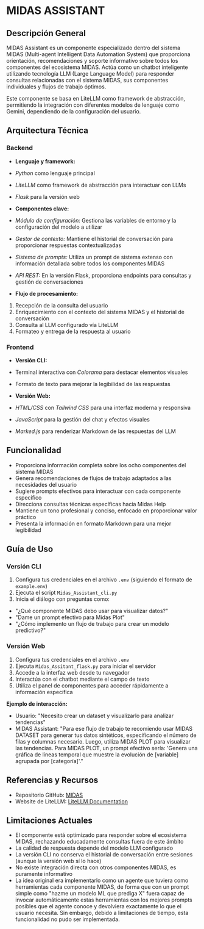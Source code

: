 # MIDAS ASSISTANT

## Descripción General
MIDAS Assistant es un componente especializado dentro del sistema MIDAS (Multi-agent Intelligent Data Automation System) que proporciona orientación, recomendaciones y soporte informativo sobre todos los componentes del ecosistema MIDAS. Actúa como un chatbot inteligente utilizando tecnología LLM (Large Language Model) para responder consultas relacionadas con el sistema MIDAS, sus componentes individuales y flujos de trabajo óptimos.

Este componente se basa en LiteLLM como framework de abstracción, permitiendo la integración con diferentes modelos de lenguaje como Gemini, dependiendo de la configuración del usuario.

## Arquitectura Técnica

### Backend
- **Lenguaje y framework:** 
 - *Python* como lenguaje principal
 - *LiteLLM* como framework de abstracción para interactuar con LLMs
 - *Flask* para la versión web

- **Componentes clave:**
 - *Módulo de configuración:* Gestiona las variables de entorno y la configuración del modelo a utilizar
 - *Gestor de contexto:* Mantiene el historial de conversación para proporcionar respuestas contextualizadas
 - *Sistema de prompts:* Utiliza un prompt de sistema extenso con información detallada sobre todos los componentes MIDAS
 - *API REST:* En la versión Flask, proporciona endpoints para consultas y gestión de conversaciones

- **Flujo de procesamiento:**
 1. Recepción de la consulta del usuario
 2. Enriquecimiento con el contexto del sistema MIDAS y el historial de conversación
 3. Consulta al LLM configurado vía LiteLLM
 4. Formateo y entrega de la respuesta al usuario

### Frontend
- **Versión CLI:**
 - Terminal interactiva con *Colorama* para destacar elementos visuales
 - Formato de texto para mejorar la legibilidad de las respuestas

- **Versión Web:**
 - *HTML/CSS* con *Tailwind CSS* para una interfaz moderna y responsiva
 - *JavaScript* para la gestión del chat y efectos visuales
 - *Marked.js* para renderizar Markdown de las respuestas del LLM

## Funcionalidad
- Proporciona información completa sobre los ocho componentes del sistema MIDAS
- Genera recomendaciones de flujos de trabajo adaptados a las necesidades del usuario
- Sugiere prompts efectivos para interactuar con cada componente específico
- Direcciona consultas técnicas específicas hacia Midas Help
- Mantiene un tono profesional y conciso, enfocado en proporcionar valor práctico
- Presenta la información en formato Markdown para una mejor legibilidad

## Guía de Uso

### Versión CLI
1. Configura tus credenciales en el archivo `.env` (siguiendo el formato de `example.env`)
2. Ejecuta el script `Midas_Assistant_cli.py`
3. Inicia el diálogo con preguntas como:
  - "¿Qué componente MIDAS debo usar para visualizar datos?"
  - "Dame un prompt efectivo para Midas Plot"
  - "¿Cómo implemento un flujo de trabajo para crear un modelo predictivo?"

### Versión Web
1. Configura tus credenciales en el archivo `.env`
2. Ejecuta `Midas_Assitant_flask.py` para iniciar el servidor
3. Accede a la interfaz web desde tu navegador
4. Interactúa con el chatbot mediante el campo de texto
5. Utiliza el panel de componentes para acceder rápidamente a información específica

**Ejemplo de interacción:**
- Usuario: "Necesito crear un dataset y visualizarlo para analizar tendencias"
- MIDAS Assistant: "Para ese flujo de trabajo te recomiendo usar MIDAS DATASET para generar tus datos sintéticos, especificando el número de filas y columnas necesario. Luego, utiliza MIDAS PLOT para visualizar las tendencias. Para MIDAS PLOT, un prompt efectivo sería: 'Genera una gráfica de líneas temporal que muestre la evolución de [variable] agrupada por [categoría]'."

## Referencias y Recursos
- Repositorio GitHub: [MIDAS](https://github.com/warc0s/MIDAS)
- Website de LiteLLM: [LiteLLM Documentation](https://litellm.ai/)

## Limitaciones Actuales
- El componente está optimizado para responder sobre el ecosistema MIDAS, rechazando educadamente consultas fuera de este ámbito
- La calidad de respuesta depende del modelo LLM configurado
- La versión CLI no conserva el historial de conversación entre sesiones (aunque la versión web sí lo hace)
- No existe integración directa con otros componentes MIDAS, es puramente informativo
- La idea original era implementarlo como un agente que tuviera como herramientas cada componente MIDAS, de forma que con un prompt simple como "hazme un modelo ML que prediga X" fuera capaz de invocar automáticamente estas herramientas con los mejores prompts posibles que el agente conoce y devolviera exactamente lo que el usuario necesita. Sin embargo, debido a limitaciones de tiempo, esta funcionalidad no pudo ser implementada.
